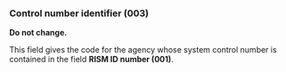 ### Control number identifier (003)

**Do not change.**

This field gives the code for the agency whose system control number is contained in the field **RISM ID number (001)**.
